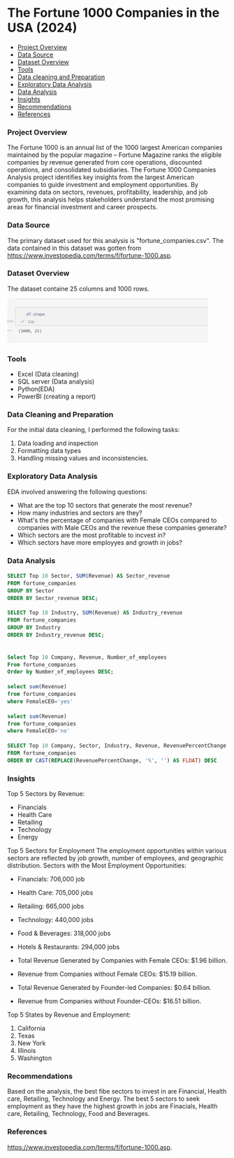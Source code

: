 # The Fortune 1000 Companies in the USA (2024)

- [Project Overview](#project.overview)
- [Data Source](#data.source)
- [Dataset Overview](#dataset.overview)
- [Tools](tools)
- [Data cleaning and Preparation](#data.cleaning.and.preparation)
- [Exploratory Data Analysis](#exploratory.data.analysis)
- [Data Analysis](#data.analysis)
- [Insights](#insights)
- [Recommendations](#recommendations)
- [References](#references)

### Project Overview
The Fortune 1000 is an annual list of the 1000 largest American companies maintained by the popular magazine – Fortune Magazine ranks the eligible companies by revenue generated from core operations, discounted operations, and consolidated subsidiaries. The Fortune 1000 Companies Analysis project identifies key insights from the largest American companies to guide investment and employment opportunities. By examining data on sectors, revenues, profitability, leadership, and job growth, this analysis helps stakeholders understand the most promising areas for financial investment and career prospects.

### Data Source 
The primary dataset used for this analysis is "fortune_companies.csv". The data contained in this dataset was gotten from https://www.investopedia.com/terms/f/fortune-1000.asp.

### Dataset Overview
The dataset containe 25 columns and 1000 rows.

![alt text](df.shape.png)

### Tools
- Excel (Data cleaning)
- SQL server (Data analysis)
- Python(EDA)
- PowerBI (creating a report)

### Data Cleaning and Preparation
For the initial data cleaning, I performed the following tasks:
1. Data loading and inspection
2. Formatting data types
3. Handling missing values and inconsistencies.

### Exploratory Data Analysis
EDA involved answering the following questions:
- What are the top 10 sectors that generate the most revenue?
- How many industries and sectors are they?
- What's the percentage of companies with Female CEOs  compared to companies with Male CEOs and the revenue these companies generate?
- Which sectors are the most profitable to incvest in?
- Which sectors have more employyes and growth in jobs?

### Data Analysis
``` sql
SELECT Top 10 Sector, SUM(Revenue) AS Sector_revenue
FROM fortune_companies
GROUP BY Sector
ORDER BY Sector_revenue DESC;

SELECT Top 10 Industry, SUM(Revenue) AS Industry_revenue
FROM fortune_companies
GROUP BY Industry
ORDER BY Industry_revenue DESC;


Select Top 10 Company, Revenue, Number_of_employees
From fortune_companies
Order by Number_of_employees DESC;

select sum(Revenue)
from fortune_companies
where FemaleCEO='yes'

select sum(Revenue)
from fortune_companies
where FemaleCEO='no'

SELECT Top 10 Company, Sector, Industry, Revenue, RevenuePercentChange
FROM fortune_companies
ORDER BY CAST(REPLACE(RevenuePercentChange, '%', '') AS FLOAT) DESC
```

### Insights
Top 5 Sectors by Revenue:
- Financials
- Health Care
- Retailing
- Technology
- Energy

Top 5 Sectors for Employment
The employment opportunities within various sectors are reflected by job growth, number of employees, and geographic distribution.
Sectors with the Most Employment Opportunities:
- Financials: 706,000 job 
- Health Care: 705,000 jobs
- Retailing: 665,000 jobs
- Technology: 440,000 jobs
- Food & Beverages: 318,000 jobs
- Hotels & Restaurants: 294,000 jobs

- Total Revenue Generated by Companies with Female CEOs: $1.96 billion.
- Revenue from Companies without Female CEOs: $15.19 billion.

- Total Revenue Generated by Founder-led Companies: $0.64 billion.
- Revenue from Companies without Founder-CEOs: $16.51 billion.

Top 5 States by Revenue and Employment:
1. California
2.	Texas
3.	New York
4.	Illinois
5.	Washington

### Recommendations
Based on the analysis, the best fibe sectors to invest in are Financial, Health care, Retailing, Technology and Energy. 
The best 5 sectors to seek employment as they have the highest growth in jobs are Finacials, Health care, Retailing, Technology, Food and Beverages. 

### References
https://www.investopedia.com/terms/f/fortune-1000.asp.













